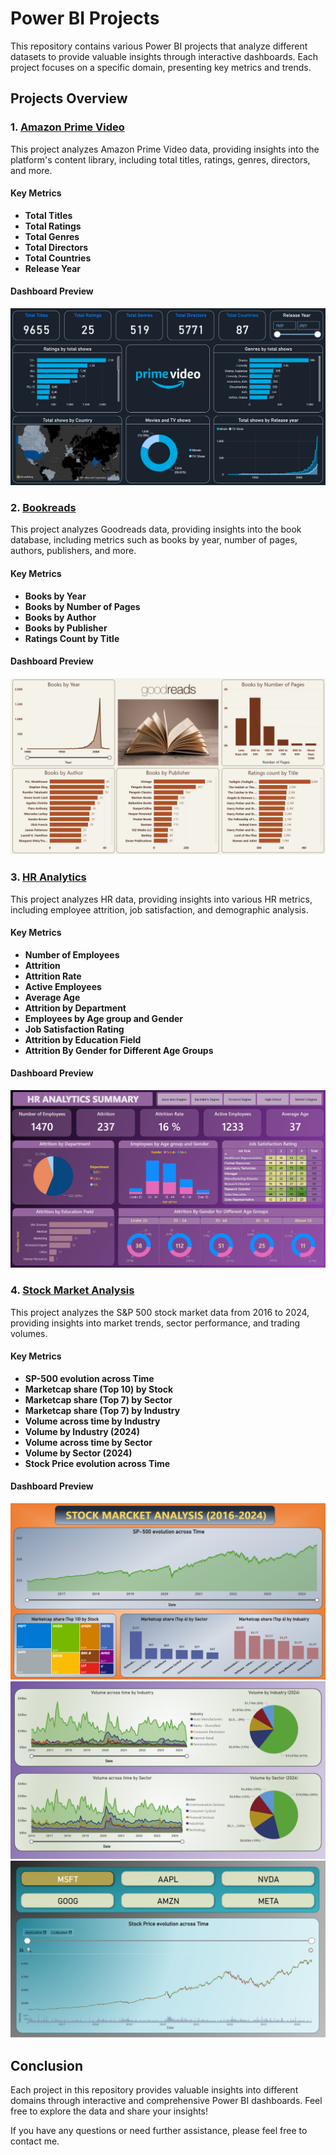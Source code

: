 # Power BI Projects

This repository contains various Power BI projects that analyze different datasets to provide valuable insights through interactive dashboards. Each project focuses on a specific domain, presenting key metrics and trends.

## Projects Overview

### 1. [Amazon Prime Video](./Amazon-Prime-Video)

This project analyzes Amazon Prime Video data, providing insights into the platform's content library, including total titles, ratings, genres, directors, and more.

#### Key Metrics
- **Total Titles**
- **Total Ratings**
- **Total Genres**
- **Total Directors**
- **Total Countries**
- **Release Year**

#### Dashboard Preview
![Amazon Prime Video Dashboard](./Amazon-Prime-Video/Amazon%20Prime%20Video.PNG)

### 2. [Bookreads](./Goodreads-Analytics)

This project analyzes Goodreads data, providing insights into the book database, including metrics such as books by year, number of pages, authors, publishers, and more.

#### Key Metrics
- **Books by Year**
- **Books by Number of Pages**
- **Books by Author**
- **Books by Publisher**
- **Ratings Count by Title**

#### Dashboard Preview
![Goodreads Analytics Dashboard](./Goodreads/Goodreads.PNG)

### 3. [HR Analytics](./HR-Analytics)

This project analyzes HR data, providing insights into various HR metrics, including employee attrition, job satisfaction, and demographic analysis.

#### Key Metrics
- **Number of Employees**
- **Attrition**
- **Attrition Rate**
- **Active Employees**
- **Average Age**
- **Attrition by Department**
- **Employees by Age group and Gender**
- **Job Satisfaction Rating**
- **Attrition by Education Field**
- **Attrition By Gender for Different Age Groups**

#### Dashboard Preview
![HR Analytics Dashboard](./HR-Analytics/HR%20Analytics%20Dashboard.PNG)

### 4. [Stock Market Analysis](./Stock-Market-Analysis)

This project analyzes the S&P 500 stock market data from 2016 to 2024, providing insights into market trends, sector performance, and trading volumes.

#### Key Metrics
- **SP-500 evolution across Time**
- **Marketcap share (Top 10) by Stock**
- **Marketcap share (Top 7) by Sector**
- **Marketcap share (Top 7) by Industry**
- **Volume across time by Industry**
- **Volume by Industry (2024)**
- **Volume across time by Sector**
- **Volume by Sector (2024)**
- **Stock Price evolution across Time**

#### Dashboard Preview
![SP 500 Overview](./Stock-Market/Images/1.SP_500.png)
![Volume Analysis](./Stock-Market/Images/2.Volume.png)
![Stock Price Analysis](./Stock-Market/Images/3.Stock_Price.png)

## Conclusion
Each project in this repository provides valuable insights into different domains through interactive and comprehensive Power BI dashboards. Feel free to explore the data and share your insights!

If you have any questions or need further assistance, please feel free to contact me.